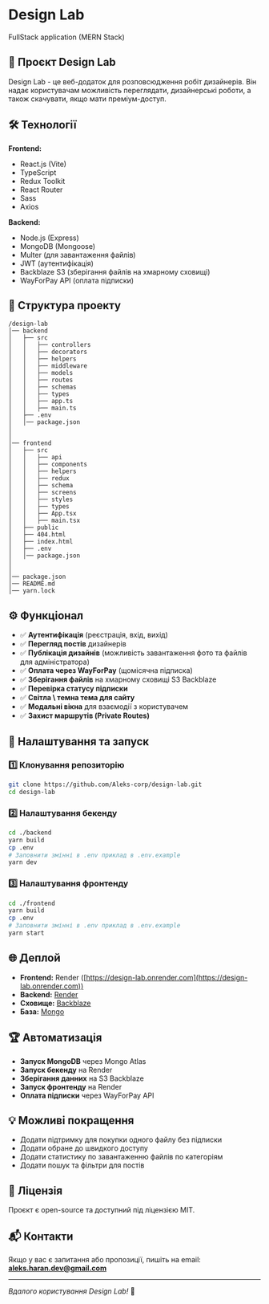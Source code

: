 # Design Lab

FullStack application (MERN Stack)

## 🚀 Проєкт Design Lab

Design Lab - це веб-додаток для розповсюдження робіт дизайнерів.
Він надає користувачам можливість переглядати, дизайнерські роботи, а також скачувати, якщо мати преміум-доступ.

## 🛠 Технології

**Frontend:**

- React.js (Vite)
- TypeScript
- Redux Toolkit
- React Router
- Sass
- Axios

**Backend:**

- Node.js (Express)
- MongoDB (Mongoose)
- Multer (для завантаження файлів)
- JWT (аутентифікація)
- Backblaze S3 (зберігання файлів на хмарному сховищі)
- WayForPay API (оплата підписки)

## 📂 Структура проекту

```
/design-lab
│── backend
│   ├── src
│   │   ├── controllers
│   │   ├── decorators
│   │   ├── helpers
│   │   ├── middleware
│   │   ├── models
│   │   ├── routes
│   │   ├── schemas
│   │   ├── types
│   │   ├── app.ts
│   │   ├── main.ts
│   ├── .env
│   │── package.json
│
│
│── frontend
│   ├── src
│   │   ├── api
│   │   ├── components
│   │   ├── helpers
│   │   ├── redux
│   │   ├── schema
│   │   ├── screens
│   │   ├── styles
│   │   ├── types
│   │   ├── App.tsx
│   │   ├── main.tsx
│   ├── public
│   ├── 404.html
│   ├── index.html
│   ├── .env
│   │── package.json
│
│
│── package.json
│── README.md
│── yarn.lock
```

## ⚙️ Функціонал

- ✅ **Аутентифікація** (реєстрація, вхід, вихід)
- ✅ **Перегляд постів** дизайнерів
- ✅ **Публікація дизайнів** (можливість завантаження фото та файлів для адміністратора)
- ✅ **Оплата через WayForPay** (щомісячна підписка)
- ✅ **Зберігання файлів** на хмарному сховищі S3 Backblaze
- ✅ **Перевірка статусу підписки**
- ✅ **Світла \ темна тема для сайту**
- ✅ **Модальні вікна** для взаємодії з користувачем
- ✅ **Захист маршрутів (Private Routes)**

## 🔧 Налаштування та запуск

### 1️⃣ Клонування репозиторію

```sh
git clone https://github.com/Aleks-corp/design-lab.git
cd design-lab
```

### 2️⃣ Налаштування бекенду

```sh
cd ./backend
yarn build
cp .env
# Заповнити змінні в .env приклад в .env.example
yarn dev
```

### 3️⃣ Налаштування фронтенду

```sh
cd ./frontend
yarn build
cp .env
# Заповнити змінні в .env приклад в .env.example
yarn start
```

## 🌐 Деплой

- **Frontend:** Render ([https://design-lab.onrender.com](https://design-lab.onrender.com))
- **Backend:** [Render](https://render.com/)
- **Сховище:** [Backblaze](https://www.backblaze.com/)
- **База:** [Mongo](https://cloud.mongodb.com/)

## 🏆 Автоматизація

- **Запуск MongoDB** через Mongo Atlas
- **Запуск бекенду** на Render
- **Зберігання данних** на S3 Backblaze
- **Запуск фронтенду** на Render
- **Оплата підписки** через WayForPay API

## 💡 Можливі покращення

- Додати підтримку для покупки одного файлу без підписки
- Додати обране до швидкого доступу
- Додати статистику по завантаженню файлів по категоріям
- Додати пошук та фільтри для постів

## 📝 Ліцензія

Проєкт є open-source та доступний під ліцензією MIT.

## 📬 Контакти

Якщо у вас є запитання або пропозиції, пишіть на email: [**aleks.haran.dev@gmail.com**](mailto:aleks.haran.dev@gmail.com)

---

_Вдалого користування Design Lab!_ 🚀
